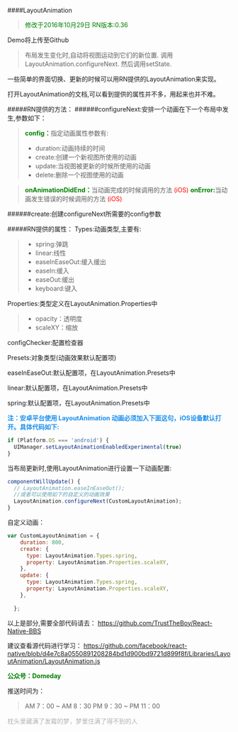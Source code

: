 ####LayoutAnimation
><span class='fontSmall' style='color:green'>修改于2016年10月29日
>RN版本:0.36</span>  

Demo将上传至Github
><span class='fontSmall'>布局发生变化时,自动将视图运动到它们的新位置.
>调用LayoutAnimation.configureNext.
>然后调用setState.</span>

一些简单的界面切换、更新的时候可以用RN提供的LayoutAnimation来实现。

打开LayoutAnimation的文档,可以看到提供的属性并不多，用起来也并不难。

#####RN提供的方法：
######configureNext:安排一个动画在下一个布局中发生,参数如下：
><span style='color:green;font-weight:bold'>config：</span>指定动画属性参数有:
> - duration:动画持续的时间
> - create:创建一个新视图所使用的动画
> - update:当视图被更新的时候所使用的动画
> - delete:删除一个视图使用的动画

><span style='color:green;font-weight:bold'>onAnimationDidEnd：</span>当动画完成的时候调用的方法 <span style='color:red'>(iOS)</span>
><span style='color:green;font-weight:bold'>onError:</span>当动画发生错误的时候调用的方法 <span style='color:red'>(iOS)</span>

######create:创建configureNext所需要的config参数

#####RN提供的属性：
Types:动画类型,主要有:
> - spring:弹跳
> - linear:线性
> - easeInEaseOut:缓入缓出
> - easeIn:缓入
> - easeOut:缓出
> - keyboard:键入

Properties:类型定义在LayoutAnimation.Properties中
> - opacity：透明度
> - scaleXY：缩放

configChecker:配置检查器

Presets:对象类型(动画效果默认配置项)

easeInEaseOut:默认配置项，在LayoutAnimation.Presets中

linear:默认配置项，在LayoutAnimation.Presets中

spring:默认配置项，在LayoutAnimation.Presets中

<span style='color:#188eee;font-weight:bold'>注：安卓平台使用 LayoutAnimation 动画必须加入下面这句，iOS设备默认打开。具体代码如下:</span>
```javascript
if (Platform.OS === 'android') {
  UIManager.setLayoutAnimationEnabledExperimental(true)
}
```

当布局更新时,使用LayoutAnimation进行设置一下动画配置:

```javascript
componentWillUpdate() {   
  // LayoutAnimation.easeInEaseOut();
  //或者可以使用如下的自定义的动画效果
  LayoutAnimation.configureNext(CustomLayoutAnimation);
}
```
自定义动画：
```javascript
var CustomLayoutAnimation = {
    duration: 800,
    create: {
      type: LayoutAnimation.Types.spring,
      property: LayoutAnimation.Properties.scaleXY,
    },
    update: {
      type: LayoutAnimation.Types.spring,
      property: LayoutAnimation.Properties.scaleXY,
    },
    
  };

```
以上是部分,需要全部代码请去：
	https://github.com/TrustTheBoy/React-Native-BBS

建议查看源代码进行学习：
	https://github.com/facebook/react-native/blob/d4e7c8a0550891208284bd1d900bd9721d899f8f/Libraries/LayoutAnimation/LayoutAnimation.js

<font style='color:green;font-weight:bold'>公众号：Domeday</font>

推送时间为：
>AM 7：00 ~ AM 8：30 
>PM 9：30 ~ PM 11：00

<span style='color:#B2B2B2'>枕头里藏满了发霉的梦，梦里住满了得不到的人</span>